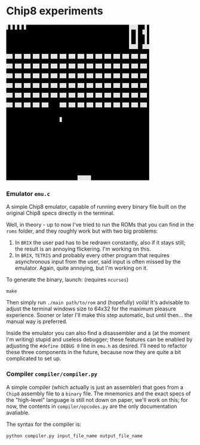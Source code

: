 # Chip8 experiments


![Screenshoot](screen.jpg)


### Emulator `emu.c`

A simple Chip8 emulator, capable of running every binary file built on the original Chip8 specs directly in the terminal.

Well, in theory - up to now I've tried to run the ROMs that you can find in the `roms` folder, and they roughly work but with two big problems:

1. In `BRIX` the user pad has to be redrawn constantly, also if it stays still; the result is an annoying flickering. I'm working on this.
2. In `BRIX`, `TETRIS` and probably every other program that requires asynchronous input from the user, said input is often missed by the emulator. Again, quite annoying, but I'm working on it.

To generate the binary, launch: (requires `ncurses`)

	make
    
Then simply run `./main path/to/rom` and (hopefully) voilà! It's advisable to adjust the terminal windows size to 64x32 for the maximum pleasure experience. Sooner or later I'll make this step automatic, but until then... the manual way is preferred.

Inside the emulator you can also find a disassembler and a (at the moment I'm writing) stupid and useless debugger; these features can be enabled by adjusting the `#define DEBUG 0` line in `emu.h` as desired. I'll need to refactor these three components in the future, because now they are quite a bit complicated to set up.

### Compiler `compiler/compiler.py`

A simple compiler (which actually is just an assembler) that goes from a `Chip8` assembly file to a `binary` file. The mnemonics and the exact specs of the "high-level" language is still not down on paper, we'll work on this; for now, the contents in `compiler/opcodes.py` are the only documentation avaliable.

The syntax for the compiler is:

	python compiler.py input_file_name output_file_name
